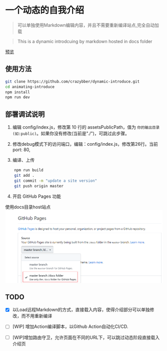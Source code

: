 # 一个动态的自我介绍

> 可以单独使用Markdown编辑内容，并且不需要重新编译站点,完全自动加载

> This is a dynamic introdcuing by markdown hosted in docs folder

[预览](https://crazybber.github.io/dynamic-introduce)

## 使用方法

``` bash
git clone https://github.com/crazybber/dynamic-introduce.git
cd animating-introduce
npm install
npm run dev
```

## 部署调试说明

1. 编辑 config/index.js，修改第 10 行的 assetsPublicPath，值为 `你的输出目录(如:public)`。如果你没有修改(当前是"./")，可跳过此步骤。

2. 修改debug模式下的访问端口，编辑：config/index.js，修改第26行。当前port: 80,

3. 编译、上传

```bash
    npm run build
    git add .
    git commit -m "update a site version"
    git push origin master
```

4. 开启 GitHub Pages 功能

使用docs目录host站点
![use-docs-for-git-pages](./docs/use-docs-for-gitpages.png)


## TODO 

- [x] 以Load远程Markdown的方式，直接载入内容，使得介绍部分可以单独修改，而不用重新编译
- [ ] [WIP] 增加Action编译脚本，以Github Action自动化CI/CD.
- [ ] [WIP]增加路由守卫，允许页面在不同的URL下，可以跳过动态阶段直接载入介绍页

